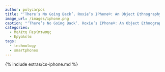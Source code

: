 ```yaml
---
author: polycarpos
title: "‘There’s No Going Back’. Roxie’s IPhone®: An Object Ethnography"
image_url: /images/iphone.png
caption: "‘There’s No Going Back’. Roxie’s IPhone®: An Object Ethnography"
categories:
  - Μελέτη Περίπτωσης
  - Εργαλεία
tags:
  - technology
  - smartphones
---
```


{% include extras/cs-iphone.md %}
